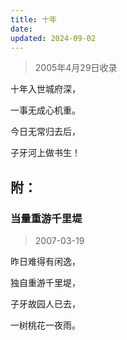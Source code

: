 ```yaml
---
title: 十年
date: 
updated: 2024-09-02
---
```


> 2005年4月29日收录

十年入世城府深，

一事无成心机重。

今日无常归去后，

子牙河上做书生！

## 附： ##

### 当量重游千里堤 ###

> 2007-03-19

昨日难得有闲逸，

独自重游千里堤，

子牙故园人已去，

一树桃花一夜雨。